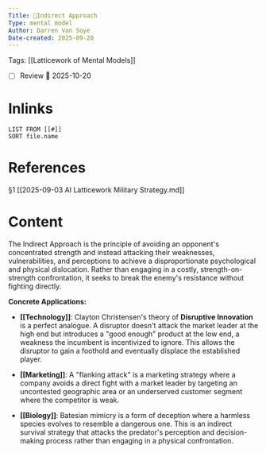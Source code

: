 ```yaml
---
Title: 🧩Indirect Approach
Type: mental model 
Author: Darren Van Soye 
Date-created: 2025-09-20
---
```

Tags: [[Latticework of Mental Models]]

- [ ] Review 📅 2025-10-20
    
# Inlinks

```dataview
LIST FROM [[#]]
SORT file.name
```

# References

§1 [[2025-09-03 AI Latticework Military Strategy.md]]

# Content

The Indirect Approach is the principle of avoiding an opponent's concentrated strength and instead attacking their weaknesses, vulnerabilities, and perceptions to achieve a disproportionate psychological and physical dislocation. Rather than engaging in a costly, strength-on-strength confrontation, it seeks to break the enemy's resistance without fighting directly.

**Concrete Applications:**

- **[[Technology]]**: Clayton Christensen's theory of **Disruptive Innovation** is a perfect analogue. A disruptor doesn't attack the market leader at the high end but introduces a "good enough" product at the low end, a weakness the incumbent is incentivized to ignore. This allows the disruptor to gain a foothold and eventually displace the established player.
    
- **[[Marketing]]**: A "flanking attack" is a marketing strategy where a company avoids a direct fight with a market leader by targeting an uncontested geographic area or an underserved customer segment where the competitor is weak.
    
- **[[Biology]]**: Batesian mimicry is a form of deception where a harmless species evolves to resemble a dangerous one. This is an indirect survival strategy that attacks the predator's perception and decision-making process rather than engaging in a physical confrontation.